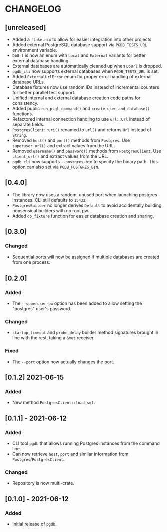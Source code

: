 # CHANGELOG

## [unreleased]

- Added a `flake.nix` to allow for easier integration into other projects
- Added external PostgreSQL database support via `PGDB_TESTS_URL` environment variable.
- `DbUrl` is now an enum with `Local` and `External` variants for better external database handling.
- External databases are automatically cleaned up when `DbUrl` is dropped.
- `pgdb_cli` now supports external databases when `PGDB_TESTS_URL` is set.
- Added `ExternalUrlError` enum for proper error handling of external database URLs.
- Database fixtures now use random IDs instead of incremental counters for better parallel test support.
- Unified internal and external database creation code paths for consistency.
- Added public `run_psql_command()` and `create_user_and_database()` functions.
- Refactored internal connection handling to use `url::Url` instead of separate fields.
- `PostgresClient::uri()` renamed to `url()` and returns `Url` instead of `String`.
- Removed `host()` and `port()` methods from `Postgres`. Use `superuser_url()` and extract values from the URL.
- Removed `username()` and `password()` methods from `PostgresClient`. Use `client_url()` and extract values from the
  URL.
- `pgdb_cli` now supports `--postgres-bin` to specify the binary path. This option can also set via `PGDB_POSTGRES_BIN`.

## [0.4.0]

- The library now uses a random, unused port when launching postgres instances. CLI still defaults to `15432`.
- `PostgresBuilder` no longer derives `Default` to avoid accidentally building nonsensical builders with no root pw.
- Added `db_fixture` function for easier database creation and sharing.

## [0.3.0]

### Changed

- Sequential ports will now be assigned if multiple databases are created from one process.

## [0.2.0]

### Added

- The `--superuser-pw` option has been added to allow setting the "postgres" user's password.

### Changed

- `startup_timeout` and `probe_delay` builder method signatures brought in line with the rest, taking a `&mut` receiver.

### Fixed

- The `--port` option now actually changes the port.

## [0.1.2] 2021-06-15

### Added

- New method `PostgresClient::load_sql`.

## [0.1.1] - 2021-06-12

### Added

- CLI tool `pgdb` that allows running Postgres instances from the command line.
- Can now retrieve `host`, `port` and similar information from `Postgres`/`PostgresClient`.

### Changed

- Repository is now multi-crate.

## [0.1.0] - 2021-06-12

### Added

- Initial release of `pgdb`.
